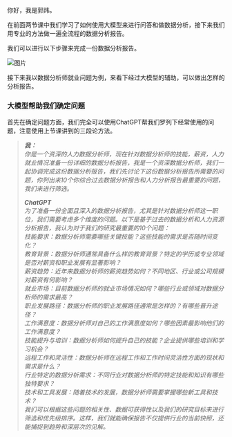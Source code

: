 你好，我是郭炜。

在前面两节课中我们学习了如何使用大模型来进行问答和做数据分析，接下来我们用专业的方法做一遍全流程的数据分析报告。

我们可以进行以下步骤来完成一份数据分析报告。

![图片](https://static001.geekbang.org/resource/image/c1/93/c17ab569d40e573270106700eeaa4c93.png?wh=1193x471)

接下来我以数据分析师就业问题为例，来看下经过大模型的辅助，可以做出怎样的分析报告。

### 大模型帮助我们确定问题

首先在确定问题方面，我们完全可以使用ChatGPT帮我们罗列下经常使用的问题，注意使用上节课讲到的三段论方法。

> ***我：***  
> *你是一个资深的人力数据分析师，现在针对数据分析师的技能，薪资，人力就业情况准备一份详细的数据分析报告，我是一个资深数据分析师，我们一起协调完成这份数据分析报告，我们先讨论下这份数据分析报告所需要的问题，你列出来10个你综合过去数据分析报告和人力分析报告最重要的问题，我们来进行筛选。*
> 
> ***ChatGPT***  
> *为了准备一份全面且深入的数据分析报告，尤其是针对数据分析师这一职位，我们需要考虑多个维度的问题。以下是基于过去的数据分析和人力资源分析报告，我认为对于我们的研究最重要的10个问题：*  
> *技能要求：数据分析师需要哪些关键技能？这些技能的需求是否随时间变化？*  
> *教育背景：数据分析师通常具备什么样的教育背景？特定的学历或专业领域是否对薪资和职业发展有显著影响？*  
> *薪资趋势：近年来数据分析师的薪资趋势如何？不同地区、行业或公司规模对薪资有何影响？*  
> *就业市场：目前数据分析师的就业市场情况如何？哪些行业或领域对数据分析师的需求最高？*  
> *职业发展路径：数据分析师的职业发展路径通常是怎样的？有哪些晋升途径？*  
> *工作满意度：数据分析师对自己的工作满意度如何？哪些因素最影响他们的工作满意度？*  
> *技能提升与培训：数据分析师如何提升自己的技能？企业提供哪些培训和学习机会？*  
> *远程工作和灵活性：数据分析师在远程工作和工作时间灵活性方面的现状和需求是什么？*  
> *行业特定的数据分析需求：不同行业对数据分析师的特定技能和知识有哪些独特要求？*  
> *技术和工具发展：随着技术的发展，数据分析师需要掌握哪些新工具和技术？*  
> *我们可以根据这些问题的相关性、数据可获得性以及我们的研究目标来进行筛选和优先级排序。这样，我们就能确保报告不仅提供行业的当前快照，还能捕捉到趋势和深层次的见解。*